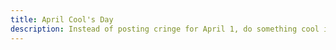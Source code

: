 ```yaml
---
title: April Cool's Day
description: Instead of posting cringe for April 1, do something cool instead
---
```

